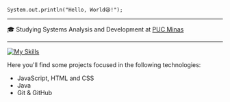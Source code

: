 `System.out.println("Hello, World😆!");`

---

🎓 Studying Systems Analysis and Development at [PUC Minas](https://www.pucminas.br/destaques/Paginas/default.aspx)

---

[![My Skills](https://skillicons.dev/icons?i=js,html,css,java)](https://skillicons.dev) 


Here you'll find some projects focused in the following technologies:

- JavaScript, HTML and CSS
- Java
- Git & GitHub
